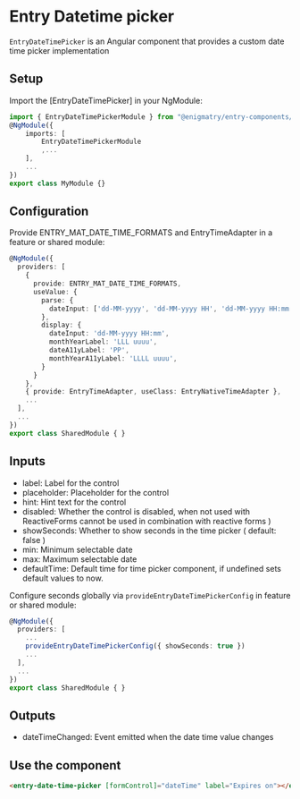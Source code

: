 # Entry Datetime picker

`EntryDateTimePicker` is an Angular component  that provides a custom date time picker implementation

## Setup

Import the [EntryDateTimePicker] in your NgModule:

```typescript
import { EntryDateTimePickerModule } from "@enigmatry/entry-components/date-time-picker";
@NgModule({
    imports: [
        EntryDateTimePickerModule
        ,...
    ],
    ...
})
export class MyModule {}
```

## Configuration

Provide ENTRY_MAT_DATE_TIME_FORMATS and EntryTimeAdapter in a feature or shared module:

```typescript
@NgModule({
  providers: [
    {
      provide: ENTRY_MAT_DATE_TIME_FORMATS,
      useValue: {
        parse: {
          dateInput: ['dd-MM-yyyy', 'dd-MM-yyyy HH', 'dd-MM-yyyy HH:mm'],
        },
        display: {
          dateInput: 'dd-MM-yyyy HH:mm',
          monthYearLabel: 'LLL uuuu',
          dateA11yLabel: 'PP',
          monthYearA11yLabel: 'LLLL uuuu',
        }
      }
    },
    { provide: EntryTimeAdapter, useClass: EntryNativeTimeAdapter },
    ...
  ],
  ...
})
export class SharedModule { }
```

## Inputs

- label: Label for the control
- placeholder: Placeholder for the control
- hint: Hint text for the control
- disabled: Whether the control is disabled, when not used with ReactiveForms  cannot be used in combination with reactive forms )
- showSeconds: Whether to show seconds in the time picker ( default: false )
- min: Minimum selectable date
- max: Maximum selectable date
- defaultTime: Default time for time picker component, if undefined sets default values to now.

Configure seconds globally via `provideEntryDateTimePickerConfig` in feature or shared module:

```typescript
@NgModule({
  providers: [
    ...
    provideEntryDateTimePickerConfig({ showSeconds: true })
    ...
  ],
  ...
})
export class SharedModule { }
```

## Outputs

- dateTimeChanged: Event emitted when the date time value changes

## Use the component

```html
<entry-date-time-picker [formControl]="dateTime" label="Expires on"></entry-date-time-picker>
```

